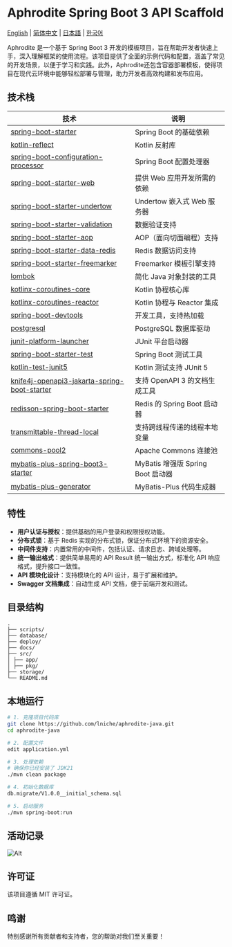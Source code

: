# Aphrodite Spring Boot 3 API Scaffold

[English](README.md) | [简体中文](README-zh.md) | [日本語](README-ja.md) | [한국어](README-ko.md)

Aphrodite 是一个基于 Spring Boot 3 开发的模板项目，旨在帮助开发者快速上手，深入理解框架的使用流程。该项目提供了全面的示例代码和配置，涵盖了常见的开发场景，以便于学习和实践。此外，Aphrodite还包含容器部署模板，使得项目在现代云环境中能够轻松部署与管理，助力开发者高效构建和发布应用。

## 技术栈

| 技术                                                                                                                                               | 说明                          |
|--------------------------------------------------------------------------------------------------------------------------------------------------|-----------------------------|
| [spring-boot-starter](https://spring.io/projects/spring-boot)                                                                                    | Spring Boot 的基础依赖           |
| [kotlin-reflect](https://kotlinlang.org/api/latest/jvm/stdlib/kotlin.reflect/)                                                                   | Kotlin 反射库                  |
| [spring-boot-configuration-processor](https://docs.spring.io/spring-boot/docs/current/reference/html/boot-features-configuration-processor.html) | Spring Boot 配置处理器           |
| [spring-boot-starter-web](https://spring.io/projects/spring-boot)                                                                                | 提供 Web 应用开发所需的依赖            |
| [spring-boot-starter-undertow](https://spring.io/projects/spring-boot)                                                                           | Undertow 嵌入式 Web 服务器        |
| [spring-boot-starter-validation](https://spring.io/projects/spring-boot)                                                                         | 数据验证支持                      |
| [spring-boot-starter-aop](https://spring.io/projects/spring-boot)                                                                                | AOP（面向切面编程）支持               |
| [spring-boot-starter-data-redis](https://spring.io/projects/spring-data-redis)                                                                   | Redis 数据访问支持                |
| [spring-boot-starter-freemarker](https://spring.io/projects/spring-boot)                                                                         | Freemarker 模板引擎支持           |
| [lombok](https://projectlombok.org/)                                                                                                             | 简化 Java 对象封装的工具             |
| [kotlinx-coroutines-core](https://kotlinlang.org/docs/coroutines-overview.html)                                                                  | Kotlin 协程核心库                |
| [kotlinx-coroutines-reactor](https://kotlinlang.org/docs/coroutines-guide.html#reactor)                                                          | Kotlin 协程与 Reactor 集成       |
| [spring-boot-devtools](https://docs.spring.io/spring-boot/docs/current/reference/html/using.html#using-boot-devtools)                            | 开发工具，支持热加载                  |
| [postgresql](https://jdbc.postgresql.org/)                                                                                                       | PostgreSQL 数据库驱动            |
| [junit-platform-launcher](https://junit.org/junit5/docs/current/user-guide/#overview-platform-launcher)                                          | JUnit 平台启动器                 |
| [spring-boot-starter-test](https://spring.io/projects/spring-boot)                                                                               | Spring Boot 测试工具            |
| [kotlin-test-junit5](https://kotlinlang.org/docs/junit-5.html)                                                                                   | Kotlin 测试支持 JUnit 5         |
| [knife4j-openapi3-jakarta-spring-boot-starter](https://knife4j.github.io/knife4j/)                                                               | 支持 OpenAPI 3 的文档生成工具        |
| [redisson-spring-boot-starter](https://github.com/redisson/redisson)                                                                             | Redis 的 Spring Boot 启动器     |
| [transmittable-thread-local](https://github.com/alibaba/transmittable-thread-local)                                                              | 支持跨线程传递的线程本地变量              |
| [commons-pool2](https://commons.apache.org/proper/commons-pool/)                                                                                 | Apache Commons 连接池          |
| [mybatis-plus-spring-boot3-starter](https://mp.baomidou.com/)                                                                                    | MyBatis 增强版 Spring Boot 启动器 |
| [mybatis-plus-generator](https://mp.baomidou.com/guide/generator.html)                                                                           | MyBatis-Plus 代码生成器          |

## 特性

- **用户认证与授权**：提供基础的用户登录和权限授权功能。
- **分布式锁**：基于 Redis 实现的分布式锁，保证分布式环境下的资源安全。
- **中间件支持**：内置常用的中间件，包括认证、请求日志、跨域处理等。
- **统一输出格式**：提供简单易用的 API Result 统一输出方式，标准化 API 响应格式，提升接口一致性。
- **API 模块化设计**：支持模块化的 API 设计，易于扩展和维护。
- **Swagger 文档集成**：自动生成 API 文档，便于前端开发和测试。

## 目录结构

```
.
├── scripts/
├── database/
├── deploy/
├── docs/
├── src/
│ ├── app/
│ ├── pkg/
├── storage/
└── README.md

```

## 本地运行

```bash
# 1. 克隆项目代码库
git clone https://github.com/lniche/aphrodite-java.git
cd aphrodite-java

# 2. 配置文件
edit application.yml

# 3. 处理依赖
# 确保你已经安装了 JDK21
./mvn clean package

# 4. 初始化数据库
db.migrate/V1.0.0__initial_schema.sql

# 5. 启动服务
./mvn spring-boot:run
```

## 活动记录

![Alt](https://repobeats.axiom.co/api/embed/77051c15d804671897e92ca568506d5a088f0dca.svg "Repobeats analytics image")

## 许可证

该项目遵循 MIT 许可证。

## 鸣谢

特别感谢所有贡献者和支持者，您的帮助对我们至关重要！
